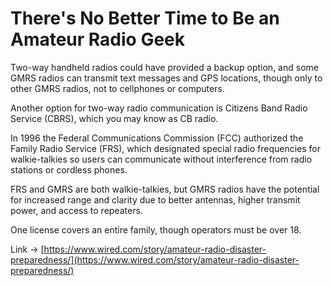# There's No Better Time to Be an Amateur Radio Geek


Two-way handheld radios could have provided a backup option, and some GMRS radios can transmit text messages and GPS locations, though only to other GMRS radios, not to cellphones or computers.

Another option for two-way radio communication is Citizens Band Radio Service (CBRS), which you may know as CB radio.

In 1996 the Federal Communications Commission (FCC) authorized the Family Radio Service (FRS), which designated special radio frequencies for walkie-talkies so users can communicate without interference from radio stations or cordless phones.

FRS and GMRS are both walkie-talkies, but GMRS radios have the potential for increased range and clarity due to better antennas, higher transmit power, and access to repeaters.

One license covers an entire family, though operators must be over 18.

 Link -> [https://www.wired.com/story/amateur-radio-disaster-preparedness/](https://www.wired.com/story/amateur-radio-disaster-preparedness/)
